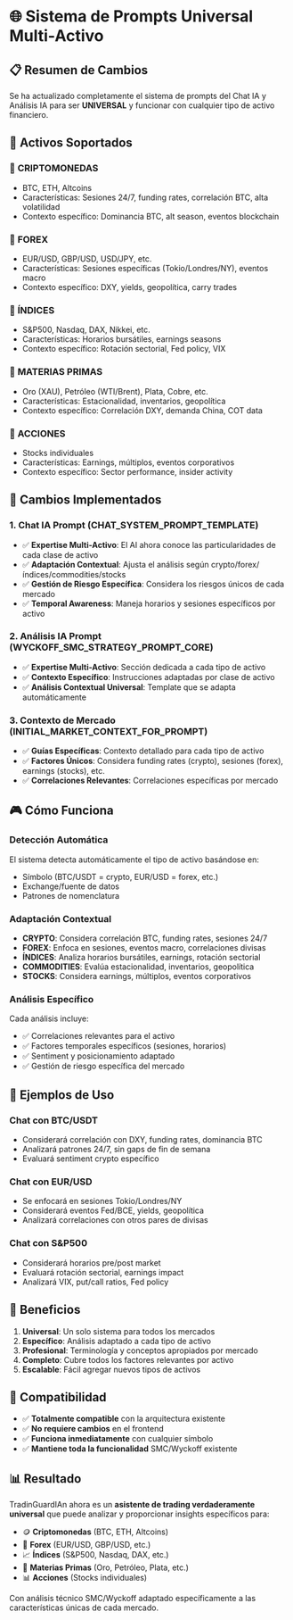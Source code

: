 # 🌐 Sistema de Prompts Universal Multi-Activo

## 📋 Resumen de Cambios

Se ha actualizado completamente el sistema de prompts del Chat IA y Análisis IA para ser **UNIVERSAL** y funcionar con cualquier tipo de activo financiero.

## 🎯 Activos Soportados

### 🔸 **CRIPTOMONEDAS** 
- BTC, ETH, Altcoins
- Características: Sesiones 24/7, funding rates, correlación BTC, alta volatilidad
- Contexto específico: Dominancia BTC, alt season, eventos blockchain

### 🔸 **FOREX**
- EUR/USD, GBP/USD, USD/JPY, etc.
- Características: Sesiones específicas (Tokio/Londres/NY), eventos macro
- Contexto específico: DXY, yields, geopolítica, carry trades

### 🔸 **ÍNDICES**
- S&P500, Nasdaq, DAX, Nikkei, etc.
- Características: Horarios bursátiles, earnings seasons
- Contexto específico: Rotación sectorial, Fed policy, VIX

### 🔸 **MATERIAS PRIMAS**
- Oro (XAU), Petróleo (WTI/Brent), Plata, Cobre, etc.
- Características: Estacionalidad, inventarios, geopolítica
- Contexto específico: Correlación DXY, demanda China, COT data

### 🔸 **ACCIONES**
- Stocks individuales
- Características: Earnings, múltiplos, eventos corporativos
- Contexto específico: Sector performance, insider activity

## 🔧 Cambios Implementados

### 1. **Chat IA Prompt (CHAT_SYSTEM_PROMPT_TEMPLATE)**
- ✅ **Expertise Multi-Activo**: El AI ahora conoce las particularidades de cada clase de activo
- ✅ **Adaptación Contextual**: Ajusta el análisis según crypto/forex/índices/commodities/stocks
- ✅ **Gestión de Riesgo Específica**: Considera los riesgos únicos de cada mercado
- ✅ **Temporal Awareness**: Maneja horarios y sesiones específicos por activo

### 2. **Análisis IA Prompt (WYCKOFF_SMC_STRATEGY_PROMPT_CORE)**
- ✅ **Expertise Multi-Activo**: Sección dedicada a cada tipo de activo
- ✅ **Contexto Específico**: Instrucciones adaptadas por clase de activo
- ✅ **Análisis Contextual Universal**: Template que se adapta automáticamente

### 3. **Contexto de Mercado (INITIAL_MARKET_CONTEXT_FOR_PROMPT)**
- ✅ **Guías Específicas**: Contexto detallado para cada tipo de activo
- ✅ **Factores Únicos**: Considera funding rates (crypto), sesiones (forex), earnings (stocks), etc.
- ✅ **Correlaciones Relevantes**: Correlaciones específicas por mercado

## 🎮 Cómo Funciona

### **Detección Automática**
El sistema detecta automáticamente el tipo de activo basándose en:
- Símbolo (BTC/USDT = crypto, EUR/USD = forex, etc.)
- Exchange/fuente de datos
- Patrones de nomenclatura

### **Adaptación Contextual**
- **CRYPTO**: Considera correlación BTC, funding rates, sesiones 24/7
- **FOREX**: Enfoca en sesiones, eventos macro, correlaciones divisas
- **ÍNDICES**: Analiza horarios bursátiles, earnings, rotación sectorial
- **COMMODITIES**: Evalúa estacionalidad, inventarios, geopolítica
- **STOCKS**: Considera earnings, múltiplos, eventos corporativos

### **Análisis Específico**
Cada análisis incluye:
- ✅ Correlaciones relevantes para el activo
- ✅ Factores temporales específicos (sesiones, horarios)
- ✅ Sentiment y posicionamiento adaptado
- ✅ Gestión de riesgo específica del mercado

## 📝 Ejemplos de Uso

### **Chat con BTC/USDT**
- Considerará correlación con DXY, funding rates, dominancia BTC
- Analizará patrones 24/7, sin gaps de fin de semana
- Evaluará sentiment crypto específico

### **Chat con EUR/USD**
- Se enfocará en sesiones Tokio/Londres/NY
- Considerará eventos Fed/BCE, yields, geopolítica
- Analizará correlaciones con otros pares de divisas

### **Chat con S&P500**
- Considerará horarios pre/post market
- Evaluará rotación sectorial, earnings impact
- Analizará VIX, put/call ratios, Fed policy

## 🚀 Beneficios

1. **Universal**: Un solo sistema para todos los mercados
2. **Específico**: Análisis adaptado a cada tipo de activo
3. **Profesional**: Terminología y conceptos apropiados por mercado
4. **Completo**: Cubre todos los factores relevantes por activo
5. **Escalable**: Fácil agregar nuevos tipos de activos

## 🔄 Compatibilidad

- ✅ **Totalmente compatible** con la arquitectura existente
- ✅ **No requiere cambios** en el frontend
- ✅ **Funciona inmediatamente** con cualquier símbolo
- ✅ **Mantiene toda la funcionalidad** SMC/Wyckoff existente

## 📊 Resultado

TradinGuardIAn ahora es un **asistente de trading verdaderamente universal** que puede analizar y proporcionar insights específicos para:

- 🪙 **Criptomonedas** (BTC, ETH, Altcoins)
- 💱 **Forex** (EUR/USD, GBP/USD, etc.)
- 📈 **Índices** (S&P500, Nasdaq, DAX, etc.)
- 🥇 **Materias Primas** (Oro, Petróleo, Plata, etc.)
- 📊 **Acciones** (Stocks individuales)

Con análisis técnico SMC/Wyckoff adaptado específicamente a las características únicas de cada mercado.
